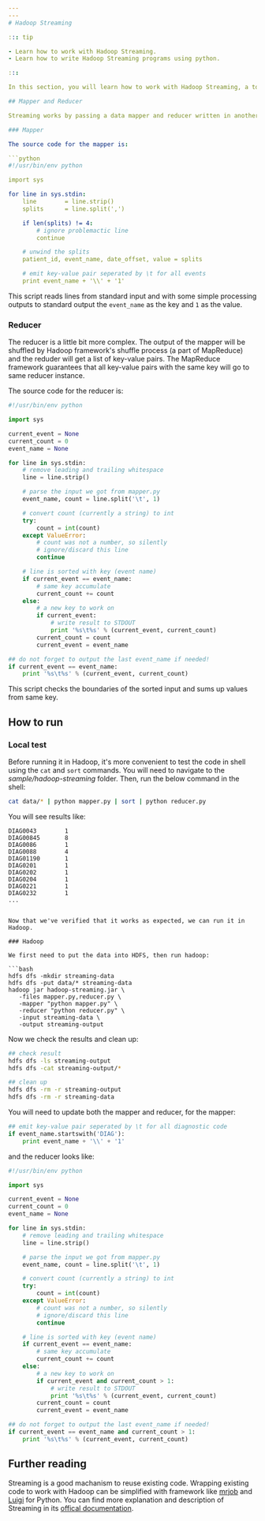 ```yaml
---
---
# Hadoop Streaming

::: tip

- Learn how to work with Hadoop Streaming.
- Learn how to write Hadoop Streaming programs using python.

:::

In this section, you will learn how to work with Hadoop Streaming, a tool to run any executable in Hadoop MapReduce. We will show how to count the frequency of different values of `event-id` for each patient [event sequence file](/data.html). The examples here are shown in Python code, but you will find that it's straightforward to adapt this concept to other languages.

## Mapper and Reducer

Streaming works by passing a data mapper and reducer written in another programming language through standard input and output. Let's have a look at the source code[^1] for the mapper and reducer one at at time.

### Mapper

The source code for the mapper is:

```python
#!/usr/bin/env python

import sys

for line in sys.stdin:
    line        = line.strip()
    splits      = line.split(',')

    if len(splits) != 4:
        # ignore problemactic line
        continue

    # unwind the splits
    patient_id, event_name, date_offset, value = splits

    # emit key-value pair seperated by \t for all events
    print event_name + '\\' + '1'
```

This script reads lines from standard input and with some simple processing outputs to standard output the `event_name` as the key and `1` as the value.

### Reducer

The reducer is a little bit more complex. The output of the mapper will be shuffled by Hadoop framework's shuffle process (a part of MapReduce) and the reduder will get a list of key-value pairs. The MapReduce framework guarantees that all key-value pairs with the same key will go to same reducer instance.

The source code for the reducer is:

```python
#!/usr/bin/env python

import sys

current_event = None
current_count = 0
event_name = None

for line in sys.stdin:
    # remove leading and trailing whitespace
    line = line.strip()

    # parse the input we got from mapper.py
    event_name, count = line.split('\t', 1)

    # convert count (currently a string) to int
    try:
        count = int(count)
    except ValueError:
        # count was not a number, so silently
        # ignore/discard this line
        continue

    # line is sorted with key (event name)
    if current_event == event_name:
        # same key accumulate
        current_count += count
    else:
        # a new key to work on
        if current_event:
            # write result to STDOUT
            print '%s\t%s' % (current_event, current_count)
        current_count = count
        current_event = event_name

## do not forget to output the last event_name if needed!
if current_event == event_name:
    print '%s\t%s' % (current_event, current_count)
```

This script checks the boundaries of the sorted input and sums up values from same key.

## How to run

### Local test

Before running it in Hadoop, it's more convenient to test the code in shell using the `cat` and `sort` commands. You will need to navigate to the _sample/hadoop-streaming_ folder. Then, run the below command in the shell:

```bash
cat data/* | python mapper.py | sort | python reducer.py                       
```

You will see results like:

```text
DIAG0043        1
DIAG00845       8
DIAG0086        1
DIAG0088        4
DIAG01190       1
DIAG0201        1
DIAG0202        1
DIAG0204        1
DIAG0221        1
DIAG0232        1
...
```

```

Now that we've verified that it works as expected, we can run it in Hadoop.

### Hadoop

We first need to put the data into HDFS, then run hadoop:

```bash
hdfs dfs -mkdir streaming-data
hdfs dfs -put data/* streaming-data
hadoop jar hadoop-streaming.jar \
   -files mapper.py,reducer.py \
   -mapper "python mapper.py" \
   -reducer "python reducer.py" \
   -input streaming-data \
   -output streaming-output
```

Now we check the results and clean up:

```bash
## check result
hdfs dfs -ls streaming-output
hdfs dfs -cat streaming-output/*

## clean up
hdfs dfs -rm -r streaming-output
hdfs dfs -rm -r streaming-data
```

<ExerciseComponent
    question="Update mapper and reducer to output diagnostic code occurred more than once"
    answer="">

You will need to update both the mapper and reducer, for the mapper:

```python
## emit key-value pair seperated by \t for all diagnostic code
if event_name.startswith('DIAG'):
    print event_name + '\\' + '1'
```

and the reducer looks like:

```python
#!/usr/bin/env python

import sys

current_event = None
current_count = 0
event_name = None

for line in sys.stdin:
    # remove leading and trailing whitespace
    line = line.strip()

    # parse the input we got from mapper.py
    event_name, count = line.split('\t', 1)

    # convert count (currently a string) to int
    try:
        count = int(count)
    except ValueError:
        # count was not a number, so silently
        # ignore/discard this line
        continue

    # line is sorted with key (event name)
    if current_event == event_name:
        # same key accumulate
        current_count += count
    else:
        # a new key to work on
        if current_event and current_count > 1:
            # write result to STDOUT
            print '%s\t%s' % (current_event, current_count)
        current_count = count
        current_event = event_name

## do not forget to output the last event_name if needed!
if current_event == event_name and current_count > 1:
    print '%s\t%s' % (current_event, current_count)

```

</ExerciseComponent>

## Further reading

Streaming is a good machanism to reuse existing code. Wrapping existing code to work with Hadoop can be simplified with framework like [mrjob](https://github.com/Yelp/mrjob) and [Luigi](http://luigi.readthedocs.org/en/latest/index.html) for Python. You can find more explanation and description of Streaming in its [offical documentation](http://hadoop.apache.org/docs/r1.2.1/streaming.html).

[^1]: this example is adapted from [Michael G. Noll's blog](http://www.michael-noll.com/tutorials/writing-an-hadoop-mapreduce-program-in-python/), copyright to original author.
